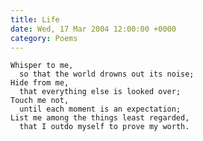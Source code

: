 ```yaml
---
title: Life
date: Wed, 17 Mar 2004 12:00:00 +0000
category: Poems
---
```


    Whisper to me,  
      so that the world drowns out its noise;  
    Hide from me,  
      that everything else is looked over;  
    Touch me not,  
      until each moment is an expectation;  
    List me among the things least regarded,  
      that I outdo myself to prove my worth.


